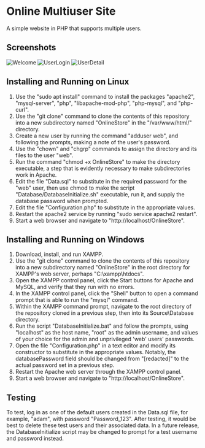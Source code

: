Online Multiuser Site
=====================

A simple website in PHP that supports multiple users.

Screenshots
-----------

![Welcome](/Screenshots/Screenshot-Welcome.png?raw=true "Welcome")
![UserLogin](/Screenshots/Screenshot-UserLogin.png?raw=true "User Login")
![UserDetail](/Screenshots/Screenshot-UserDetail.png?raw=true "User Detail")

Installing and Running on Linux
-------------------------------

1. Use the "sudo apt install" command to install the packages "apache2", "mysql-server", "php", "libapache-mod-php", "php-mysql", and "php-curl".
2. Use the "git clone" command to clone the contents of this repository into a new subdirectory named "OnlineStore" in the "/var/www/html/" directory.
3. Create a new user by running the command "adduser web", and following the prompts, making a note of the user's password.
4. Use the "chown" and "chgrp" commands to assign the directory and its files to the user "web".
5. Run the command "chmod +x OnlineStore" to make the directory executable, a step that is evidently necessary to make subdirectories work in Apache.
6. Edit the file "Data.sql" to substitute in the required password for the "web" user, then use chmod to make the script "Database/DatabaseInitialize.sh" executable, run it, and supply the database password when prompted.
7. Edit the file "Configuration.php" to substitute in the appropriate values.
8. Restart the apache2 service by running "sudo service apache2 restart".
9. Start a web browser and navigate to "http://localhost/OnlineStore".

Installing and Running on Windows
---------------------------------
1. Download, install, and run XAMPP.
2. Use the "git clone" command to clone the contents of this repository into a new subdirectory named "OnlineStore" in the root directory for XAMPP's web server, perhaps "C:\xampp\htdocs".
3. Open the XAMPP control panel, click the Start buttons for Apache and MySQL, and verify that they run with no errors.
4. In the XAMPP control panel, click the "Shell" button to open a command prompt that is able to run the "mysql" command.
5. Within the XAMPP command prompt, navigate to the root directory of the repository cloned in a previous step, then into its Source\Database directory.
6. Run the script "DatabaseInitialize.bat" and follow the prompts, using "localhost" as the host name, "root" as the admin username, and values of your choice for the admin and unprivileged 'web' users' passwords.
7. Open the file "Configuration.php" in a text editor and modify its constructor to substitute in the appropriate values.  Notably, the databasePassword field should be changed from "[redacted]" to the actual password set in a previous step.
8. Restart the Apache web server through the XAMPP control panel.
9. Start a web browser and navigate to "http://localhost/OnlineStore".

Testing
-------
To test, log in as one of the default users created in the Data.sql file, for example, "adam", with password "Password_123".  After testing, it would be best to delete these test users and their associated data.  In a future release, the DatabaseInitialize script may be changed to prompt for a test username and password instead.